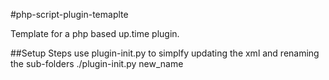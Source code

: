 #php-script-plugin-temaplte

Template for a php based up.time plugin.


##Setup Steps
use plugin-init.py to simplfy updating the xml and renaming the sub-folders 
    ./plugin-init.py new_name



